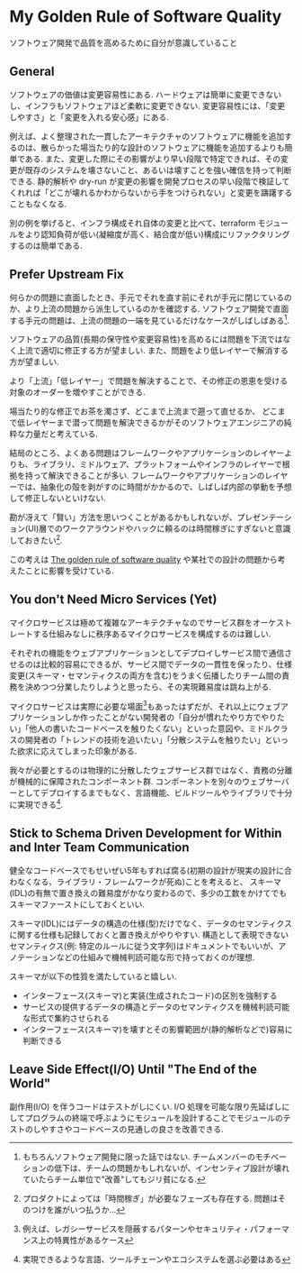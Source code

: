 # My Golden Rule of Software Quality

ソフトウェア開発で品質を高めるために自分が意識していること

## General
ソフトウェアの価値は変更容易性にある. ハードウェアは簡単に変更できないし、インフラもソフトウェアほど柔軟に変更できない.
変更容易性には、「変更しやすさ」と「変更を入れる安心感」にある.

例えば、よく整理された一貫したアーキテクチャのソフトウェアに機能を追加するのは、散らかった場当たり的な設計のソフトウェアに機能を追加するよりも簡単である.
また、変更した際にその影響がより早い段階で特定できれば、その変更が既存のシステムを壊さないこと、あるいは壊すことを強い確信を持って判断できる.
静的解析や dry-run が変更の影響を開発プロセスの早い段階で検証してくれれば「どこが壊れるかわからないから手をつけられない」と変更を躊躇することもなくなる.

別の例を挙げると、インフラ構成それ自体の変更と比べて、terraform モジュールをより認知負荷が低い(凝縮度が高く、結合度が低い)構成にリファクタリングするのは簡単である.

## Prefer Upstream Fix
何らかの問題に直面したとき、手元でそれを直す前にそれが手元に閉じているのか、より上流の問題から派生しているのかを確認する. ソフトウェア開発で直面する手元の問題は、上流の問題の一端を見ているだけなケースがしばしばある[^0].

[^0]: もちろんソフトウェア開発に限った話ではない. チームメンバーのモチベーションの低下は、チームの問題かもしれないが、インセンティブ設計が壊れていたらチーム単位で"改善"してもジリ貧になる.

ソフトウェアの品質(長期の保守性や変更容易性)を高めるには問題を下流ではなく上流で適切に修正する方が望ましい. また、問題をより低レイヤーで解消する方が望ましい.

より「上流」「低レイヤー」で問題を解決することで、その修正の恩恵を受ける対象のオーダーを増やすことができる.

場当たり的な修正でお茶を濁さず、どこまで上流まで遡って直せるか、
どこまで低レイヤーまで潜って問題を解決できるかがそのソフトウェアエンジニアの純粋な力量だと考えている.

結局のところ、よくある問題はフレームワークやアプリケーションのレイヤーよりも、ライブラリ、ミドルウェア、プラットフォームやインフラのレイヤーで根拠を持って解決できることが多い. フレームワークやアプリケーションのレイヤーでは、抽象化の殻を剥がすのに時間がかかるので、しばしば内部の挙動を予想して修正しないといけない.

勘が冴えて「賢い」方法を思いつくことがあるかもしれないが、プレゼンテーション(UI)層でのワークアラウンドやハックに頼るのは時間稼ぎにすぎないと意識しておきたい[^1].

この考えは [The golden rule of software quality](https://www.haskellforall.com/2020/07/the-golden-rule-of-software-quality.html) や某社での設計の問題から考えたことに影響を受けている.

[^1]: プロダクトによっては「時間稼ぎ」が必要なフェーズも存在する. 問題はそのつけを誰がいつ払うか...


## You don't Need Micro Services (Yet)
マイクロサービスは極めて複雑なアーキテクチャなのでサービス群をオーケストレートする仕組みなしに秩序あるマイクロサービスを構成するのは難しい.

それぞれの機能をウェブアプリケーションとしてデプロイしサービス間で通信させるのは比較的容易にできるが、サービス間でデータの一貫性を保ったり、仕様変更(スキーマ・セマンティクスの両方を含む)をうまく伝播したりチーム間の責務を決めつつ分業したりしようと思ったら、その実現難易度は跳ね上がる.

マイクロサービスは実際に必要な場面[^2]もあったはずだが、それ以上にウェブアプリケーションしか作ったことがない開発者の「自分が慣れたやり方でやりたい」「他人の書いたコードベースを触りたくない」といった意図や、ミドルクラスの開発者の「トレンドの技術を追いたい」「分散システムを触りたい」といった欲求に応えてしまった印象がある.


我々が必要とするのは物理的に分散したウェブサービス群ではなく、責務の分離が機械的に保障されたコンポーネント群.
コンポーネントを別々のウェブサーバーとしてデプロイするまでもなく、言語機能、ビルドツールやライブラリで十分に実現できる[^3].

[^2]: 例えば、レガシーサービスを隠蔽するパターンやセキュリティ・パフォーマンス上の特異性があるケース
[^3]: 実現できるような言語、ツールチェーンやエコシステムを選ぶ必要はある


## Stick to Schema Driven Development for Within and Inter Team Communication 

健全なコードベースでもせいぜい5年もすれば腐る(初期の設計が現実の設計に合わなくなる、ライブラリ・フレームワークが死ぬ)ことを考えると、
スキーマ(IDL)の有無で置き換えの難易度がかなり変わるので、多少の工数をかけてでもスキーマファーストにしておくといい.

スキーマ(IDL)にはデータの構造の仕様(型)だけでなく、データのセマンティクスに関する仕様も記録しておくと置き換えがやりやすい. 構造として表現できないセマンティクス(例: 特定のルールに従う文字列)はドキュメントでもいいが、アノテーションなどの仕組みで機械判読可能な形で持っておくのが理想.

スキーマが以下の性質を満たしていると嬉しい.

- インターフェース(スキーマ)と実装(生成されたコード)の区別を強制する
- サービスの提供するデータの構造とデータのセマンティクスを機械判読可能な形式で集約させられる
- インターフェース(スキーマ)を壊すとその影響範囲が(静的解析などで)容易に判断できる

## Leave Side Effect(I/O) Until "The End of the World"

副作用(I/O) を伴うコードはテストがしにくい.
I/O 処理を可能な限り先延ばしにしてプログラムの終端で呼ぶようにモジュールを設計することでモジュールのテストのしやすさやコードベースの見通しの良さを改善できる.
